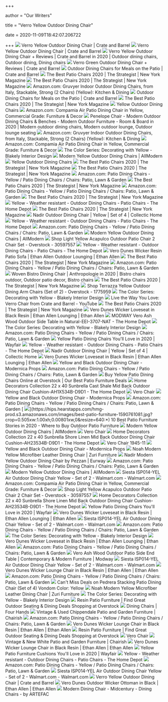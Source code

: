 +++
        
author = "Our Writers"
        
title = "Verro Yellow Outdoor Dining Chair"
        
date = 2020-11-09T18:42:07.206722
        
+++
[ ![](https://images.crateandbarrel.com/is/image/Crate/VerroDiningChairYellowSHS20_3D_1x1/$web_pdp_main_carousel_zoom_med$/200225142302/verro-dining-chair-yellow.jpg)](https://images.crateandbarrel.com/is/image/Crate/VerroDiningChairYellowSHS20_3D_1x1/$web_pdp_main_carousel_zoom_med$/200225142302/verro-dining-chair-yellow.jpg) Verro Yellow Outdoor Dining Chair | Crate and Barrel
[ ![](https://images.crateandbarrel.com/is/image/Crate/VerroDiningChairYellowSHS20_3D_16x9)](https://images.crateandbarrel.com/is/image/Crate/VerroDiningChairYellowSHS20_3D_16x9) Verro Yellow Outdoor Dining Chair | Crate and Barrel
[ ![](https://i.pinimg.com/originals/14/5f/e6/145fe628c2702afd6760157a1d7c7e86.jpg)](https://i.pinimg.com/originals/14/5f/e6/145fe628c2702afd6760157a1d7c7e86.jpg) Verro Yellow Outdoor Dining Chair + Reviews | Crate and Barrel in 2020 | Outdoor  dining chairs, Outdoor dining, Dining chairs
[ ![](https://images.crateandbarrel.com/is/image/Crate/VerroDiningChairGreenSHS20_3D_1x1)](https://images.crateandbarrel.com/is/image/Crate/VerroDiningChairGreenSHS20_3D_1x1) Verro Green Outdoor Dining Chair + Reviews | Crate and Barrel
[ ![](https://images.crateandbarrel.com/is/image/Crate/VerroDiningChairYellowSHS20_3D_1x1/$web_plp_card_mobile_hires$/200225142302/verro-dining-chair-yellow.jpg)](https://images.crateandbarrel.com/is/image/Crate/VerroDiningChairYellowSHS20_3D_1x1/$web_plp_card_mobile_hires$/200225142302/verro-dining-chair-yellow.jpg) Outdoor Dining Chairs for Meals on the Patio | Crate and Barrel
[ ![](https://pyxis.nymag.com/v1/imgs/31c/478/e54d727f2c5a85991e9657219db586d3fd.2x.rsquare.w600.jpg)](https://pyxis.nymag.com/v1/imgs/31c/478/e54d727f2c5a85991e9657219db586d3fd.2x.rsquare.w600.jpg) The Best Patio Chairs 2020 | The Strategist | New York Magazine
[ ![](https://pyxis.nymag.com/v1/imgs/324/dc5/e9f30622566336be974c7fd5622c4c9702.rdeep-vertical.w245.jpg)](https://pyxis.nymag.com/v1/imgs/324/dc5/e9f30622566336be974c7fd5622c4c9702.rdeep-vertical.w245.jpg) The Best Patio Chairs 2020 | The Strategist | New York Magazine
[ ![](https://images-na.ssl-images-amazon.com/images/I/41DMRQXFOUL._SR600%2C315_PIWhiteStrip%2CBottomLeft%2C0%2C35_PIStarRatingFIVE%2CBottomLeft%2C360%2C-6_SR600%2C315_SCLZZZZZZZ_FMpng_BG255%2C255%2C255.jpg)](https://images-na.ssl-images-amazon.com/images/I/41DMRQXFOUL._SR600%2C315_PIWhiteStrip%2CBottomLeft%2C0%2C35_PIStarRatingFIVE%2CBottomLeft%2C360%2C-6_SR600%2C315_SCLZZZZZZZ_FMpng_BG255%2C255%2C255.jpg) Amazon.com: Gruvyer Indoor Outdoor Dining Chairs, from Italy, Stackable,  Strong (2 Chairs) (Yellow): Kitchen & Dining
[ ![](https://images.crateandbarrel.com/is/image/Crate/LargoDiningArmChairCharcoalSHS16_1x1/$web_plp_card_mobile$/190411135151/largo-charcoal-grey-mesh-dining-chair.jpg)](https://images.crateandbarrel.com/is/image/Crate/LargoDiningArmChairCharcoalSHS16_1x1/$web_plp_card_mobile$/190411135151/largo-charcoal-grey-mesh-dining-chair.jpg) Outdoor Dining Chairs for Meals on the Patio | Crate and Barrel
[ ![](https://pyxis.nymag.com/v1/imgs/df6/43c/4f1f0dd32ffe9ab30b4fed6befcda68900.rdeep-vertical.w245.jpg)](https://pyxis.nymag.com/v1/imgs/df6/43c/4f1f0dd32ffe9ab30b4fed6befcda68900.rdeep-vertical.w245.jpg) The Best Patio Chairs 2020 | The Strategist | New York Magazine
[ ![](https://cdn-images.article.com/products/SKU2237/2890x1500/image34776.jpg)](https://cdn-images.article.com/products/SKU2237/2890x1500/image34776.jpg) Yellow Outdoor Dining Chairs
[ ![](https://images-na.ssl-images-amazon.com/images/I/41O5WV6oNHL._AC_.jpg)](https://images-na.ssl-images-amazon.com/images/I/41O5WV6oNHL._AC_.jpg) Amazon.com: Compamia Air Patio Dining Chair in Yellow, Commercial Grade:  Furniture & Decor
[ ![](https://i.pinimg.com/474x/84/99/1e/84991e9b542e342183692191f4b27697.jpg)](https://i.pinimg.com/474x/84/99/1e/84991e9b542e342183692191f4b27697.jpg) Penelope Chair - Modern Outdoor Dining Chairs & Benches - Modern Outdoor  Furniture - Room & Board in 2020 | Modern outdoor dining chairs, Modern  outdoor lounge, Outdoor lounge seating
[ ![](https://images-na.ssl-images-amazon.com/images/I/71yh37rb-xL._AC_SY741_.jpg)](https://images-na.ssl-images-amazon.com/images/I/71yh37rb-xL._AC_SY741_.jpg) Amazon.com: Gruvyer Indoor Outdoor Dining Chairs, from Italy, Stackable,  Strong (2 Chairs) (Yellow): Kitchen & Dining
[ ![](https://images-na.ssl-images-amazon.com/images/I/61tpMvqTJaL._AC_SL1000_.jpg)](https://images-na.ssl-images-amazon.com/images/I/61tpMvqTJaL._AC_SL1000_.jpg) Amazon.com: Compamia Air Patio Dining Chair in Yellow, Commercial Grade:  Furniture & Decor
[ ![](https://www.blakelyinteriordesign.com/wp-content/uploads/2020/05/Color-Series-Template-31-1-1.png)](https://www.blakelyinteriordesign.com/wp-content/uploads/2020/05/Color-Series-Template-31-1-1.png) The Color Series: Decorating with Yellow - Blakely Interior Design
[ ![](https://secure.img1-fg.wfcdn.com/im/17239742/resize-h310-w310%5Ecompr-r85/6091/60919840/kyrie-stacking-patio-dining-chair-set-of-2.jpg)](https://secure.img1-fg.wfcdn.com/im/17239742/resize-h310-w310%5Ecompr-r85/6091/60919840/kyrie-stacking-patio-dining-chair-set-of-2.jpg) Modern Yellow Outdoor Dining Chairs | AllModern
[ ![](https://cdn-images.article.com/products/SKU3063/2890x1500/image38705.jpg)](https://cdn-images.article.com/products/SKU3063/2890x1500/image38705.jpg) Yellow Outdoor Dining Chairs
[ ![](https://pyxis.nymag.com/v1/imgs/f52/3f6/55fd747c3a3df0b268cb016189a7988e9c.rdeep-vertical.w245.jpg)](https://pyxis.nymag.com/v1/imgs/f52/3f6/55fd747c3a3df0b268cb016189a7988e9c.rdeep-vertical.w245.jpg) The Best Patio Chairs 2020 | The Strategist | New York Magazine
[ ![](https://pyxis.nymag.com/v1/imgs/4d0/a64/c40b698e2caa17e61f3b645ece757600af.rsquare.w600.jpg)](https://pyxis.nymag.com/v1/imgs/4d0/a64/c40b698e2caa17e61f3b645ece757600af.rsquare.w600.jpg) The Best Patio Chairs 2020 | The Strategist | New York Magazine
[ ![](https://m.media-amazon.com/images/I/61ykPDiprjL._AC_UL320_.jpg)](https://m.media-amazon.com/images/I/61ykPDiprjL._AC_UL320_.jpg) Amazon.com: Patio Dining Chairs - Yellow / Patio Dining Chairs / Chairs:  Patio, Lawn & Garden
[ ![](https://pyxis.nymag.com/v1/imgs/472/b90/f1ca3374d570baaa4a0a1b4477cd3d01f7.rsquare.w600.jpg)](https://pyxis.nymag.com/v1/imgs/472/b90/f1ca3374d570baaa4a0a1b4477cd3d01f7.rsquare.w600.jpg) The Best Patio Chairs 2020 | The Strategist | New York Magazine
[ ![](https://m.media-amazon.com/images/I/815vb4CM2nL._AC_UL320_.jpg)](https://m.media-amazon.com/images/I/815vb4CM2nL._AC_UL320_.jpg) Amazon.com: Patio Dining Chairs - Yellow / Patio Dining Chairs / Chairs:  Patio, Lawn & Garden
[ ![](https://pyxis.nymag.com/v1/imgs/118/1df/9cc9a958e2cd1386ceb45ba8eda164890b.rsquare.w600.jpg)](https://pyxis.nymag.com/v1/imgs/118/1df/9cc9a958e2cd1386ceb45ba8eda164890b.rsquare.w600.jpg) The Best Patio Chairs 2020 | The Strategist | New York Magazine
[ ![](https://images.homedepot-static.com/productImages/10e543b8-6953-4aad-92d0-e7d0cbd483d7/svn/polywood-outdoor-dining-chairs-ecd16le-64_400.jpg)](https://images.homedepot-static.com/productImages/10e543b8-6953-4aad-92d0-e7d0cbd483d7/svn/polywood-outdoor-dining-chairs-ecd16le-64_400.jpg) Yellow - Weather resistant - Outdoor Dining Chairs - Patio Chairs - The  Home Depot
[ ![](https://pyxis.nymag.com/v1/imgs/361/5bc/1f9b3c5c94e44fd59675fcf418ee322ac8.rdeep-vertical.w245.jpg)](https://pyxis.nymag.com/v1/imgs/361/5bc/1f9b3c5c94e44fd59675fcf418ee322ac8.rdeep-vertical.w245.jpg) The Best Patio Chairs 2020 | The Strategist | New York Magazine
[ ![](https://www.collectichome.com/Shared/Images/Product/Nadir-Outdoor-Dining-Chair-Yellow-Set-of-4/nadir-outdoor-dining-chair-yellow-front.jpg?bw=75&bh=75)](https://www.collectichome.com/Shared/Images/Product/Nadir-Outdoor-Dining-Chair-Yellow-Set-of-4/nadir-outdoor-dining-chair-yellow-front.jpg?bw=75&bh=75) Nadir Outdoor Dining Chair | Yellow | Set of 4 | Collectic Home
[ ![](https://images.homedepot-static.com/productImages/31e7ed89-e82a-4c18-bdbb-810142186afd/svn/polywood-outdoor-dining-chairs-a100-13le-64_400.jpg)](https://images.homedepot-static.com/productImages/31e7ed89-e82a-4c18-bdbb-810142186afd/svn/polywood-outdoor-dining-chairs-a100-13le-64_400.jpg) Yellow - Weather resistant - Outdoor Dining Chairs - Patio Chairs - The  Home Depot
[ ![](https://m.media-amazon.com/images/I/519RmMTOP-L._AC_UL320_.jpg)](https://m.media-amazon.com/images/I/519RmMTOP-L._AC_UL320_.jpg) Amazon.com: Patio Dining Chairs - Yellow / Patio Dining Chairs / Chairs:  Patio, Lawn & Garden
[ ![](https://secure.img1-fg.wfcdn.com/im/00551957/resize-h310-w310%5Ecompr-r85/6491/64910048/brittney-patio-dining-chair-set-of-2.jpg)](https://secure.img1-fg.wfcdn.com/im/00551957/resize-h310-w310%5Ecompr-r85/6491/64910048/brittney-patio-dining-chair-set-of-2.jpg) Modern Yellow Outdoor Dining Chairs | AllModern
[ ![](https://ak1.ostkcdn.com/images/products/30597557/Havenside-Home-Tenir-Light-Yellow-Outdoor-Patio-Chairs-Set-of-2-85565abf-f3b5-4492-ad8c-0d5809a4a297.jpg)](https://ak1.ostkcdn.com/images/products/30597557/Havenside-Home-Tenir-Light-Yellow-Outdoor-Patio-Chairs-Set-of-2-85565abf-f3b5-4492-ad8c-0d5809a4a297.jpg) Shop Light Yellow Acapulco Outdoor Patio Chair 2 Chair Set - Overstock -  30597557
[ ![](https://images.homedepot-static.com/productImages/48608761-dbf2-4681-a9dd-3165ab6b97f5/svn/polywood-outdoor-dining-chairs-sbd16le-64_400.jpg)](https://images.homedepot-static.com/productImages/48608761-dbf2-4681-a9dd-3165ab6b97f5/svn/polywood-outdoor-dining-chairs-sbd16le-64_400.jpg) Yellow - Weather resistant - Outdoor Dining Chairs - Patio Chairs - The  Home Depot
[ ![](https://www.ethanallen.com/dw/image/v2/AAKH_PRD/on/demandware.static/-/Sites-main/default/dwa6ae3d9d/images/alt/JAN19_HG_BLUE_SCRN_428_flip.jpg?sw=1268&sh=1268&sm=fit)](https://www.ethanallen.com/dw/image/v2/AAKH_PRD/on/demandware.static/-/Sites-main/default/dwa6ae3d9d/images/alt/JAN19_HG_BLUE_SCRN_428_flip.jpg?sw=1268&sh=1268&sm=fit) Vero Dunes Wicker Resin Patio Sofa | Ethan Allen Outdoor Lounging | Ethan  Allen
[ ![](https://pyxis.nymag.com/v1/imgs/9e3/037/e79b0019f9a56504eb54835db9e1984cdf.rsquare.w600.jpg)](https://pyxis.nymag.com/v1/imgs/9e3/037/e79b0019f9a56504eb54835db9e1984cdf.rsquare.w600.jpg) The Best Patio Chairs 2020 | The Strategist | New York Magazine
[ ![](https://m.media-amazon.com/images/I/51HROEUl5cL._AC_UL320_.jpg)](https://m.media-amazon.com/images/I/51HROEUl5cL._AC_UL320_.jpg) Amazon.com: Patio Dining Chairs - Yellow / Patio Dining Chairs / Chairs:  Patio, Lawn & Garden
[ ![](https://i.pinimg.com/474x/93/f1/ec/93f1ec7af27f2d230dada1f58ca12fe4.jpg)](https://i.pinimg.com/474x/93/f1/ec/93f1ec7af27f2d230dada1f58ca12fe4.jpg) Woven Bistro Dining Chair | Anthropologie in 2020 | Bistro chairs outdoor, Outdoor  patio decor, Bistro chairs
[ ![](https://pyxis.nymag.com/v1/imgs/3d5/012/42c16c62d3f2ef178be45eb877c03e5016.rsquare.w600.jpg)](https://pyxis.nymag.com/v1/imgs/3d5/012/42c16c62d3f2ef178be45eb877c03e5016.rsquare.w600.jpg) The Best Patio Chairs 2020 | The Strategist | New York Magazine
[ ![](https://ak1.ostkcdn.com/images/products/P10133065.jpg?impolicy=medium)](https://ak1.ostkcdn.com/images/products/P10133065.jpg?impolicy=medium) Shop Terrazza Yellow Outdoor Dining Arm Chairs (Set of 2) - Overstock -  1775959
[ ![](https://www.blakelyinteriordesign.com/wp-content/uploads/2020/05/joseph-for-yellow-1.jpg)](https://www.blakelyinteriordesign.com/wp-content/uploads/2020/05/joseph-for-yellow-1.jpg) The Color Series: Decorating with Yellow - Blakely Interior Design
[ ![](https://i.ytimg.com/vi/8_9ZxcrkWSg/maxresdefault.jpg)](https://i.ytimg.com/vi/8_9ZxcrkWSg/maxresdefault.jpg) Live the Way You Love: Verro Chair from Crate and Barrel - YouTube
[ ![](https://pyxis.nymag.com/v1/imgs/378/f31/33fb6119e55ef3d1cb97deb4fc4a52324f.rsquare.w600.jpg)](https://pyxis.nymag.com/v1/imgs/378/f31/33fb6119e55ef3d1cb97deb4fc4a52324f.rsquare.w600.jpg) The Best Patio Chairs 2020 | The Strategist | New York Magazine
[ ![](https://content.cylindo.com/api/v2/4616/products/404540/frames/12/404540.JPG?background=FFFFFF&feature=FABRIC:P2033&size=1268)](https://content.cylindo.com/api/v2/4616/products/404540/frames/12/404540.JPG?background=FFFFFF&feature=FABRIC:P2033&size=1268) Vero Dunes Wicker Loveseat in Black Resin | Ethan Allen Lounging | Ethan  Allen
[ ![](https://images.homedepot-static.com/productImages/c958e3df-97f8-47c9-97a9-a81d63925b0e/svn/modway-outdoor-side-tables-eei-3707-nat-64_1000.jpg)](https://images.homedepot-static.com/productImages/c958e3df-97f8-47c9-97a9-a81d63925b0e/svn/modway-outdoor-side-tables-eei-3707-nat-64_1000.jpg) MODWAY Vero Ash Wood Outdoor Side Table in Natural-EEI-3707-NAT - The Home  Depot
[ ![](https://www.blakelyinteriordesign.com/wp-content/uploads/2020/05/Color-Series-Template-23-1024x538.png)](https://www.blakelyinteriordesign.com/wp-content/uploads/2020/05/Color-Series-Template-23-1024x538.png) The Color Series: Decorating with Yellow - Blakely Interior Design
[ ![](https://m.media-amazon.com/images/I/61iqGfj5HkL._AC_UL320_.jpg)](https://m.media-amazon.com/images/I/61iqGfj5HkL._AC_UL320_.jpg) Amazon.com: Patio Dining Chairs - Yellow / Patio Dining Chairs / Chairs:  Patio, Lawn & Garden
[ ![](https://secure.img1-fg.wfcdn.com/im/30178854/resize-h310-w310%5Ecompr-r85/1247/124769345/tennessee-stacking-patio-dining-side-chair-set-of-2.jpg)](https://secure.img1-fg.wfcdn.com/im/30178854/resize-h310-w310%5Ecompr-r85/1247/124769345/tennessee-stacking-patio-dining-side-chair-set-of-2.jpg) Yellow Patio Dining Chairs You'll Love in 2020 | Wayfair
[ ![](https://images.homedepot-static.com/productImages/8088e049-eb42-4b86-83f0-9078327c78c9/svn/polywood-outdoor-dining-chairs-a200-13le-64_400.jpg)](https://images.homedepot-static.com/productImages/8088e049-eb42-4b86-83f0-9078327c78c9/svn/polywood-outdoor-dining-chairs-a200-13le-64_400.jpg) Yellow - Weather resistant - Outdoor Dining Chairs - Patio Chairs - The  Home Depot
[ ![](https://www.collectichome.com/resize/Shared/Images/Product/Nadir-Outdoor-Dining-Chair-White-Set-of-4/nadir-outdoor-dining-chair-white.jpg?bw=250&bh=250)](https://www.collectichome.com/resize/Shared/Images/Product/Nadir-Outdoor-Dining-Chair-White-Set-of-4/nadir-outdoor-dining-chair-white.jpg?bw=250&bh=250) Nadir Outdoor Dining Chair | Yellow | Set of 4 | Collectic Home
[ ![](https://www.ethanallen.com/dw/image/v2/AAKH_PRD/on/demandware.static/-/Sites-main/default/dw41065728/images/alt/2018HG_VERO_DUNES_SEATING_090_flip.jpg?sw=1268&sh=1268&sm=fit)](https://www.ethanallen.com/dw/image/v2/AAKH_PRD/on/demandware.static/-/Sites-main/default/dw41065728/images/alt/2018HG_VERO_DUNES_SEATING_090_flip.jpg?sw=1268&sh=1268&sm=fit) Vero Dunes Wicker Loveseat in Black Resin | Ethan Allen Lounging | Ethan  Allen
[ ![](https://cdn.shopify.com/s/files/1/1810/9697/products/Modernica0OOO186_31X16X15_33-LR.jpg?v=1574225384)](https://cdn.shopify.com/s/files/1/1810/9697/products/Modernica0OOO186_31X16X15_33-LR.jpg?v=1574225384) Yellow and Black Outdoor Dining Chair - Modernica Props
[ ![](https://m.media-amazon.com/images/I/61vC5aOIwIL._AC_UL320_.jpg)](https://m.media-amazon.com/images/I/61vC5aOIwIL._AC_UL320_.jpg) Amazon.com: Patio Dining Chairs - Yellow / Patio Dining Chairs / Chairs:  Patio, Lawn & Garden
[ ![](https://ak1.ostkcdn.com/images/products/30790006/Novogratz-Poolside-Collection-Chandler-Stacking-Dining-Chairs-4-Pack-db5b946a-ae1b-42a3-9917-a4fc39a30305_600.jpg?imwidth=200&impolicy=medium)](https://ak1.ostkcdn.com/images/products/30790006/Novogratz-Poolside-Collection-Chandler-Stacking-Dining-Chairs-4-Pack-db5b946a-ae1b-42a3-9917-a4fc39a30305_600.jpg?imwidth=200&impolicy=medium) Buy Yellow Patio Dining Chairs Online at Overstock | Our Best Patio  Furniture Deals
[ ![](https://images.homedepot-static.com/productImages/b53438ac-6065-4df1-bdab-a096ccc10175/svn/home-decorators-collection-outdoor-dining-chair-cushions-ah1x384b-d9d1-64_600.jpg)](https://images.homedepot-static.com/productImages/b53438ac-6065-4df1-bdab-a096ccc10175/svn/home-decorators-collection-outdoor-dining-chair-cushions-ah1x384b-d9d1-64_600.jpg) Home Decorators Collection 22 x 40 Sunbrella Cast Shale Mid Back Outdoor  Dining Chair Cushion-AH1X534B-D9D1 - The Home Depot
[ ![](https://assets.weimgs.com/weimgs/ab/images/wcm/products/202040/0029/vero-chair-m.jpg)](https://assets.weimgs.com/weimgs/ab/images/wcm/products/202040/0029/vero-chair-m.jpg) Vero Chair
[ ![](https://cdn.shopify.com/s/files/1/1810/9697/products/Modernica0OOO186_31X16X15_36-LR.jpg?v=1574225384)](https://cdn.shopify.com/s/files/1/1810/9697/products/Modernica0OOO186_31X16X15_36-LR.jpg?v=1574225384) Yellow and Black Outdoor Dining Chair - Modernica Props
[ ![](https://m.media-amazon.com/images/I/81iT7JKO0+L._AC_UL320_.jpg)](https://m.media-amazon.com/images/I/81iT7JKO0+L._AC_UL320_.jpg) Amazon.com: Patio Dining Chairs - Yellow / Patio Dining Chairs / Chairs:  Patio, Lawn & Garden
[ ![](https://hips.hearstapps.com/hmg-prod.s3.amazonaws.com/images/best-patio-furniture-1590761081.jpg?crop=0.505xw:1.00xh;0.00801xw,0&resize=640:*)](https://hips.hearstapps.com/hmg-prod.s3.amazonaws.com/images/best-patio-furniture-1590761081.jpg?crop=0.505xw:1.00xh;0.00801xw,0&resize=640:*) 10 Best Patio Furniture Stories in 2020 - Where to Buy Outdoor Patio  Furniture
[ ![](https://secure.img1-fg.wfcdn.com/im/49822577/resize-h160-w160%5Ecompr-r85/6066/60661203/Yellow+Arjune+Stacking+Patio+Dining+Chair+%2528Set+of+2%2529.jpg)](https://secure.img1-fg.wfcdn.com/im/49822577/resize-h160-w160%5Ecompr-r85/6066/60661203/Yellow+Arjune+Stacking+Patio+Dining+Chair+%2528Set+of+2%2529.jpg) Modern Yellow Outdoor Dining Chairs | AllModern
[ ![](https://assets.weimgs.com/weimgs/ab/images/wcm/products/202040/0083/vero-chair-c.jpg)](https://assets.weimgs.com/weimgs/ab/images/wcm/products/202040/0083/vero-chair-c.jpg) Vero Chair
[ ![](https://images.homedepot-static.com/productImages/f768e59f-63c1-4cf4-861f-9a50105ccf4e/svn/home-decorators-collection-outdoor-dining-chair-cushions-ah23534b-d9d1-64_1000.jpg)](https://images.homedepot-static.com/productImages/f768e59f-63c1-4cf4-861f-9a50105ccf4e/svn/home-decorators-collection-outdoor-dining-chair-cushions-ah23534b-d9d1-64_1000.jpg) Home Decorators Collection 22 x 40 Sunbrella Shore Linen Mid Back Outdoor  Dining Chair Cushion-AH23534B-D9D1 - The Home Depot
[ ![](https://images2.imgix.net/p4dbimg/1469/images/1945-11.jpg?fit=fill&trim=color&trimcolor=FFFFFF&trimtol=5&bg=FFFFFF&w=384&h=288&fm=pjpg&auto=format)](https://images2.imgix.net/p4dbimg/1469/images/1945-11.jpg?fit=fill&trim=color&trimcolor=FFFFFF&trimtol=5&bg=FFFFFF&w=384&h=288&fm=pjpg&auto=format) Vero Chair 1945-11
[ ![](https://cdn.shopify.com/s/files/1/1810/9697/products/Modernica0OOO186_31X16X15_31-LR.jpg?v=1574225384)](https://cdn.shopify.com/s/files/1/1810/9697/products/Modernica0OOO186_31X16X15_31-LR.jpg?v=1574225384) Yellow and Black Outdoor Dining Chair - Modernica Props
[ ![](https://www.zurifurniture.com/common/images/products/large/noah_dining_chair_yellow_ID_9385.jpg)](https://www.zurifurniture.com/common/images/products/large/noah_dining_chair_yellow_ID_9385.jpg) Noah Modern Yellow Microfiber Leather Dining Chair | Zuri Furniture
[ ![](https://www.eurway.com/Shared/Images/Product/Nadir-Outdoor-Dining-Chair-Yellow-Set-of-4/nadir-outdoor-dining-chair-yellow.jpg)](https://www.eurway.com/Shared/Images/Product/Nadir-Outdoor-Dining-Chair-Yellow-Set-of-4/nadir-outdoor-dining-chair-yellow.jpg) Nadir Modern Yellow Outdoor Dining Chair by Pezzan | Eurway
[ ![](https://m.media-amazon.com/images/I/518ZtnPBvGL._AC_UL320_.jpg)](https://m.media-amazon.com/images/I/518ZtnPBvGL._AC_UL320_.jpg) Amazon.com: Patio Dining Chairs - Yellow / Patio Dining Chairs / Chairs:  Patio, Lawn & Garden
[ ![](https://secure.img1-fg.wfcdn.com/im/66278090/resize-h240-w240%5Ecompr-r85/6129/61294315/default_name.jpg)](https://secure.img1-fg.wfcdn.com/im/66278090/resize-h240-w240%5Ecompr-r85/6129/61294315/default_name.jpg) Modern Yellow Outdoor Dining Chairs | AllModern
[ ![](https://i5.walmartimages.com/asr/a22b572a-316e-4bab-b91f-e45223bb16e1_1.0ddce5786229fcdc578d9d85226167be.jpeg)](https://i5.walmartimages.com/asr/a22b572a-316e-4bab-b91f-e45223bb16e1_1.0ddce5786229fcdc578d9d85226167be.jpeg) Siesta ISP014-YEL Air Outdoor Dining Chair Yellow - Set of 2 - Walmart.com  - Walmart.com
[ ![](https://images-na.ssl-images-amazon.com/images/I/51CMZGB7hhL._AC_SL1000_.jpg)](https://images-na.ssl-images-amazon.com/images/I/51CMZGB7hhL._AC_SL1000_.jpg) Amazon.com: Compamia Air Patio Dining Chair in Yellow, Commercial Grade:  Furniture & Decor
[ ![](https://ak1.ostkcdn.com/images/products/30597557/Havenside-Home-Tenir-Light-Yellow-Outdoor-Patio-Chairs-Set-of-2-ed93f7a1-c1f3-4c07-ab58-e9879d297ffe.jpg)](https://ak1.ostkcdn.com/images/products/30597557/Havenside-Home-Tenir-Light-Yellow-Outdoor-Patio-Chairs-Set-of-2-ed93f7a1-c1f3-4c07-ab58-e9879d297ffe.jpg) Shop Light Yellow Acapulco Outdoor Patio Chair 2 Chair Set - Overstock -  30597557
[ ![](https://images.homedepot-static.com/productImages/6457fa9f-b89b-4221-8c9f-c1baca5ace6b/svn/home-decorators-collection-outdoor-dining-chair-cushions-ah23534b-d9d1-e1_600.jpg)](https://images.homedepot-static.com/productImages/6457fa9f-b89b-4221-8c9f-c1baca5ace6b/svn/home-decorators-collection-outdoor-dining-chair-cushions-ah23534b-d9d1-e1_600.jpg) Home Decorators Collection 22 x 40 Sunbrella Shore Linen Mid Back Outdoor  Dining Chair Cushion-AH23534B-D9D1 - The Home Depot
[ ![](https://secure.img1-fg.wfcdn.com/im/97719148/resize-h310-w310%5Ecompr-r85/4650/46502121/rahul-patio-dining-side-chair-set-of-2.jpg)](https://secure.img1-fg.wfcdn.com/im/97719148/resize-h310-w310%5Ecompr-r85/4650/46502121/rahul-patio-dining-side-chair-set-of-2.jpg) Yellow Patio Dining Chairs You'll Love in 2020 | Wayfair
[ ![](https://content.cylindo.com/api/image/resize?account=4616&id=7114&scene=sku&features=4212962,4212936,4212959,4212963&frame=9&size=600&name=Vero%20Dunes%20Loveseat9&color=FFFFFF&format=JPG)](https://content.cylindo.com/api/image/resize?account=4616&id=7114&scene=sku&features=4212962,4212936,4212959,4212963&frame=9&size=600&name=Vero%20Dunes%20Loveseat9&color=FFFFFF&format=JPG) Vero Dunes Wicker Loveseat in Black Resin | Ethan Allen Lounging | Ethan  Allen
[ ![](https://i5.walmartimages.com/asr/01206ac6-f97c-40c6-98b5-5976a7166227_1.041bac1eb08f33dc537d829bf935f1bf.jpeg)](https://i5.walmartimages.com/asr/01206ac6-f97c-40c6-98b5-5976a7166227_1.041bac1eb08f33dc537d829bf935f1bf.jpeg) Siesta ISP014-YEL Air Outdoor Dining Chair Yellow - Set of 2 - Walmart.com  - Walmart.com
[ ![](https://m.media-amazon.com/images/I/61NVe8+NugL._AC_UL320_.jpg)](https://m.media-amazon.com/images/I/61NVe8+NugL._AC_UL320_.jpg) Amazon.com: Patio Dining Chairs - Yellow / Patio Dining Chairs / Chairs:  Patio, Lawn & Garden
[ ![](https://www.blakelyinteriordesign.com/wp-content/uploads/2020/05/Color-Series-Template-30.png)](https://www.blakelyinteriordesign.com/wp-content/uploads/2020/05/Color-Series-Template-30.png) The Color Series: Decorating with Yellow - Blakely Interior Design
[ ![](https://content.cylindo.com/api/image/resize?account=4616&id=7114&scene=sku&features=4212962,4212936,4212959,4212963&frame=32&size=600&name=Vero%20Dunes%20Loveseat32&color=FFFFFF&format=JPG)](https://content.cylindo.com/api/image/resize?account=4616&id=7114&scene=sku&features=4212962,4212936,4212959,4212963&frame=32&size=600&name=Vero%20Dunes%20Loveseat32&color=FFFFFF&format=JPG) Vero Dunes Wicker Loveseat in Black Resin | Ethan Allen Lounging | Ethan  Allen
[ ![](https://m.media-amazon.com/images/I/51WA4XzD7LL._AC_UL320_.jpg)](https://m.media-amazon.com/images/I/51WA4XzD7LL._AC_UL320_.jpg) Amazon.com: Patio Dining Chairs - Yellow / Patio Dining Chairs / Chairs:  Patio, Lawn & Garden
[ ![](https://www.modway.com/globalassets/sites/outdoor/coffee--side-tables/eei-3707-nat_4_.jpg)](https://www.modway.com/globalassets/sites/outdoor/coffee--side-tables/eei-3707-nat_4_.jpg) Vero Ash Wood Outdoor Patio Side End Table | Contemporary & Modern Furniture  | Modway
[ ![](https://i5.walmartimages.com/asr/426bad21-6bf0-40f1-bdf2-4521eacb36f2_1.08d4ffee3f63a0263096c9ea5b8dc146.jpeg)](https://i5.walmartimages.com/asr/426bad21-6bf0-40f1-bdf2-4521eacb36f2_1.08d4ffee3f63a0263096c9ea5b8dc146.jpeg) Siesta ISP014-YEL Air Outdoor Dining Chair Yellow - Set of 2 - Walmart.com  - Walmart.com
[ ![](https://content.cylindo.com/api/image/resize?account=4616&id=7067&scene=sku&features=4212990,4212964,4212986,4212991&frame=32&size=600&name=Vero%20Dunes%20Lounge%20Chair32&color=FFFFFF&format=JPG)](https://content.cylindo.com/api/image/resize?account=4616&id=7067&scene=sku&features=4212990,4212964,4212986,4212991&frame=32&size=600&name=Vero%20Dunes%20Lounge%20Chair32&color=FFFFFF&format=JPG) Vero Dunes Wicker Lounge Chair in Black Resin | Ethan Allen | Ethan Allen
[ ![](https://m.media-amazon.com/images/I/61p7xp9NdTL._AC_UL320_.jpg)](https://m.media-amazon.com/images/I/61p7xp9NdTL._AC_UL320_.jpg) Amazon.com: Patio Dining Chairs - Yellow / Patio Dining Chairs / Chairs:  Patio, Lawn & Garden
[ ![](https://images.prod.meredith.com/product/5dff66c16b7b0fadf8d954aa84b73add/1568498586664/l/pedrera-stacking-patio-dining-chair-set-of-4-vondom-color-yellow)](https://images.prod.meredith.com/product/5dff66c16b7b0fadf8d954aa84b73add/1568498586664/l/pedrera-stacking-patio-dining-chair-set-of-4-vondom-color-yellow) Can't Miss Deals on Pedrera Stacking Patio Dining Chair (Set of 4) Vondom  Color: Yellow
[ ![](https://www.zurifurniture.com/common/images/products/large/Noah-Dining-Chair-Yellow-3.jpg)](https://www.zurifurniture.com/common/images/products/large/Noah-Dining-Chair-Yellow-3.jpg) Noah Modern Yellow Microfiber Leather Dining Chair | Zuri Furniture
[ ![](https://www.blakelyinteriordesign.com/wp-content/uploads/2020/05/IMG_0467-1-768x1024.jpg)](https://www.blakelyinteriordesign.com/wp-content/uploads/2020/05/IMG_0467-1-768x1024.jpg) The Color Series: Decorating with Yellow - Blakely Interior Design
[ ![](https://ak1.ostkcdn.com/images/products/27175606/L32375679.jpg?imwidth=480&impolicy=medium)](https://ak1.ostkcdn.com/images/products/27175606/L32375679.jpg?imwidth=480&impolicy=medium) Resin Patio Furniture | Find Great Outdoor Seating & Dining Deals Shopping  at Overstock
[ ![](https://cdn11.bigcommerce.com/s-i5vxa6r/images/stencil/350x350/products/227775/962306/100054-002_DET_1__37155.1591461507.jpg?c=2)](https://cdn11.bigcommerce.com/s-i5vxa6r/images/stencil/350x350/products/227775/962306/100054-002_DET_1__37155.1591461507.jpg?c=2) Dining Chairs | Four Hands
[ ![](https://chairish-prod.freetls.fastly.net/image/product/sized/436b35ab-780c-465b-9f78-304b266d12f7/vintage-chinese-chippendale-outdoor-aluminum-arm-chair-with-reversible-seat-cushion-4430?aspect=fit&width=320&height=320)](https://chairish-prod.freetls.fastly.net/image/product/sized/436b35ab-780c-465b-9f78-304b266d12f7/vintage-chinese-chippendale-outdoor-aluminum-arm-chair-with-reversible-seat-cushion-4430?aspect=fit&width=320&height=320) Vintage & Used Chippendale Patio and Garden Furniture | Chairish
[ ![](https://m.media-amazon.com/images/I/51JV5MkZ1pL._AC_UL320_.jpg)](https://m.media-amazon.com/images/I/51JV5MkZ1pL._AC_UL320_.jpg) Amazon.com: Patio Dining Chairs - Yellow / Patio Dining Chairs / Chairs:  Patio, Lawn & Garden
[ ![](https://content.cylindo.com/api/image/resize?account=4616&id=7067&scene=sku&features=4212990,4212964,4212986,4212991&frame=1&size=600&name=Vero%20Dunes%20Lounge%20Chair1&color=FFFFFF&format=JPG)](https://content.cylindo.com/api/image/resize?account=4616&id=7067&scene=sku&features=4212990,4212964,4212986,4212991&frame=1&size=600&name=Vero%20Dunes%20Lounge%20Chair1&color=FFFFFF&format=JPG) Vero Dunes Wicker Lounge Chair in Black Resin | Ethan Allen | Ethan Allen
[ ![](https://ak1.ostkcdn.com/images/products/27175606/Elan-Furniture-Vero-Outdoor-3-Piece-Chat-Set-Coal-Sunbrella-Cushions-c85a0721-2673-4407-9a0b-b1d12884cec8_320.jpg)](https://ak1.ostkcdn.com/images/products/27175606/Elan-Furniture-Vero-Outdoor-3-Piece-Chat-Set-Coal-Sunbrella-Cushions-c85a0721-2673-4407-9a0b-b1d12884cec8_320.jpg) Resin Patio Furniture | Find Great Outdoor Seating & Dining Deals Shopping  at Overstock
[ ![](https://assets.weimgs.com/weimgs/ab/images/wcm/products/202040/0276/vero-chair-c.jpg)](https://assets.weimgs.com/weimgs/ab/images/wcm/products/202040/0276/vero-chair-c.jpg) Vero Chair
[ ![](https://chairish-prod.freetls.fastly.net/image/product/sized/8c385b0f-d378-4c02-a0d5-473f02e1aa42/century-furniture-andalusia-outdoor-dining-side-chair-3646?aspect=fit&width=320&height=320)](https://chairish-prod.freetls.fastly.net/image/product/sized/8c385b0f-d378-4c02-a0d5-473f02e1aa42/century-furniture-andalusia-outdoor-dining-side-chair-3646?aspect=fit&width=320&height=320) Vintage & New White Patio and Garden Furniture | Chairish
[ ![](https://content.cylindo.com/api/image/resize?account=4616&id=7067&scene=sku&features=4212990,4212964,4212986,4212991&frame=26&size=600&name=Vero%20Dunes%20Lounge%20Chair26&color=FFFFFF&format=JPG)](https://content.cylindo.com/api/image/resize?account=4616&id=7067&scene=sku&features=4212990,4212964,4212986,4212991&frame=26&size=600&name=Vero%20Dunes%20Lounge%20Chair26&color=FFFFFF&format=JPG) Vero Dunes Wicker Lounge Chair in Black Resin | Ethan Allen | Ethan Allen
[ ![](https://secure.img1-fg.wfcdn.com/im/56446665/resize-h310-w310%5Ecompr-r85/3146/31468671/sundberg-indooroutdoor-seatback-cushion.jpg)](https://secure.img1-fg.wfcdn.com/im/56446665/resize-h310-w310%5Ecompr-r85/3146/31468671/sundberg-indooroutdoor-seatback-cushion.jpg) Yellow Patio Furniture Cushions You'll Love in 2020 | Wayfair
[ ![](https://images.homedepot-static.com/productImages/434da547-939d-4d1f-8fee-c4e3a97dcfba/svn/safavieh-outdoor-dining-chairs-fox5209d-set2-64_400.jpg)](https://images.homedepot-static.com/productImages/434da547-939d-4d1f-8fee-c4e3a97dcfba/svn/safavieh-outdoor-dining-chairs-fox5209d-set2-64_400.jpg) Yellow - Weather resistant - Outdoor Dining Chairs - Patio Chairs - The  Home Depot
[ ![](https://m.media-amazon.com/images/I/71EkWONZcQL._AC_UL320_.jpg)](https://m.media-amazon.com/images/I/71EkWONZcQL._AC_UL320_.jpg) Amazon.com: Patio Dining Chairs - Yellow / Patio Dining Chairs / Chairs:  Patio, Lawn & Garden
[ ![](https://i5.walmartimages.com/asr/8126c2d6-6741-4a76-9295-4bf057d93c5d_1.b07e970bd7e19cfe2a9f411ab8895d1d.jpeg)](https://i5.walmartimages.com/asr/8126c2d6-6741-4a76-9295-4bf057d93c5d_1.b07e970bd7e19cfe2a9f411ab8895d1d.jpeg) Siesta ISP014-YEL Air Outdoor Dining Chair Yellow - Set of 2 - Walmart.com  - Walmart.com
[ ![](https://images.crateandbarrel.com/is/image/Crate/VerroDiningChairYellow3QBS20_3D?$web_pdp_main_carousel_thumb_low$)](https://images.crateandbarrel.com/is/image/Crate/VerroDiningChairYellow3QBS20_3D?$web_pdp_main_carousel_thumb_low$) Verro Yellow Outdoor Dining Chair | Crate and Barrel
[ ![](https://www.ethanallen.com/dw/image/v2/AAKH_PRD/on/demandware.static/-/Sites-main/default/dwa899bf33/images/alt/40-4500_P8488_770_S.jpg?sw=1268&sh=1268&sm=fit)](https://www.ethanallen.com/dw/image/v2/AAKH_PRD/on/demandware.static/-/Sites-main/default/dwa899bf33/images/alt/40-4500_P8488_770_S.jpg?sw=1268&sh=1268&sm=fit) Vero Dunes Outdoor Wicker Ottoman in Black | Ethan Allen | Ethan Allen
[ ![](https://st.hzcdn.com/simgs/fd210b420bad067e_9-8231/home-design.jpg)](https://st.hzcdn.com/simgs/fd210b420bad067e_9-8231/home-design.jpg) Modern Dining Chair - Midcentury - Dining Chairs - by ARTEFAC
